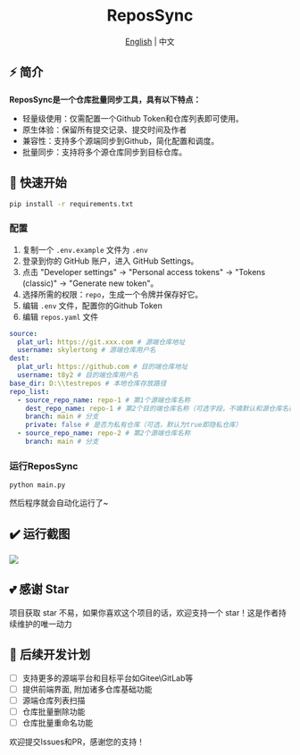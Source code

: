 <div align="center">
  <h1>ReposSync</h1>
  <span><a href="./README.md">English</a> | 中文</span>
</div>

## ⚡ 简介

**ReposSync是一个仓库批量同步工具，具有以下特点：**

- 轻量级使用：仅需配置一个Github Token和仓库列表即可使用。
- 原生体验：保留所有提交记录、提交时间及作者
- 兼容性：支持多个源端同步到Github，简化配置和调度。
- 批量同步：支持将多个源仓库同步到目标仓库。

## 🚀 快速开始

```sh
pip install -r requirements.txt
```

### 配置

1. 复制一个 `.env.example` 文件为 `.env`
2. 登录到你的 GitHub 账户，进入 GitHub Settings。
3. 点击 "Developer settings" -> "Personal access tokens" -> "Tokens (classic)" -> "Generate new token"。
4. 选择所需的权限：`repo`，生成一个令牌并保存好它。
5. 编辑 `.env` 文件，配置你的Github Token
6. 编辑 `repos.yaml` 文件

```yaml
source:
  plat_url: https://git.xxx.com # 源端仓库地址
  username: skylertong # 源端仓库用户名
dest:
  plat_url: https://github.com # 目的端仓库地址
  username: t8y2 # 目的端仓库用户名
base_dir: D:\\testrepos # 本地仓库存放路径
repo_list:
  - source_repo_name: repo-1 # 第1个源端仓库名称
    dest_repo_name: repo-1 # 第2个目的端仓库名称（可选字段，不填默认和源仓库名称一致）
    branch: main # 分支
    private: false # 是否为私有仓库（可选，默认为true即隐私仓库）
  - source_repo_name: repo-2 # 第2个源端仓库名称
    branch: main # 分支
```

### 运行ReposSync

```shell
python main.py
```
然后程序就会自动化运行了~

## ✔️ 运行截图

[![](https://pic.imgdb.cn/item/67001ec4d29ded1a8c33b237.png)](https://pic.imgdb.cn/item/67001ec4d29ded1a8c33b237.png)


## 💕 感谢 Star

项目获取 star 不易，如果你喜欢这个项目的话，欢迎支持一个 star！这是作者持续维护的唯一动力

## 🔨 后续开发计划
- [ ] 支持更多的源端平台和目标平台如Gitee\GitLab等
- [ ] 提供前端界面, 附加诸多仓库基础功能
- [ ] 源端仓库列表扫描
- [ ] 仓库批量删除功能
- [ ] 仓库批量重命名功能 

欢迎提交Issues和PR，感谢您的支持！
